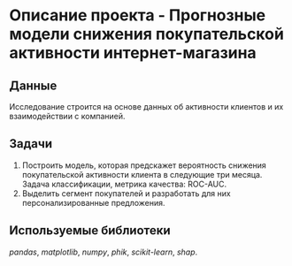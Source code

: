 # Описание проекта - Прогнозные модели снижения покупательской активности интернет-магазина

## Данные

Исследование строится на основе данных об активности клиентов и их взаимодействии с компанией.

## Задачи

1. Построить модель, которая предскажет вероятность снижения покупательской активности клиента в следующие три месяца. Задача классификации, метрика качества: ROC-AUC.
2. Выделить сегмент покупателей и разработать для них персонализированные предложения.

## Используемые библиотеки
*pandas*, *matplotlib*, *numpy*, *phik*, *scikit-learn*, *shap*.